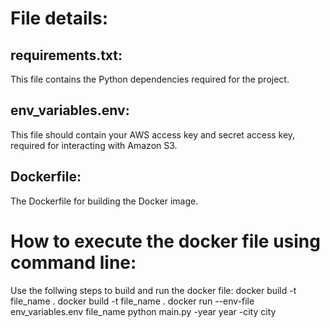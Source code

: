 # File details:

## requirements.txt: 
This file contains the Python dependencies required for the project.

## env_variables.env: 
This file should contain your AWS access key and secret access key, required for interacting with Amazon S3.

## Dockerfile: 
The Dockerfile for building the Docker image.

# How to execute the docker file using command line:

Use the follwing steps to build and run the docker file:
docker build -t file_name . docker build -t file_name . 
docker run --env-file env_variables.env file_name python main.py -year year -city city
